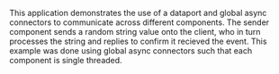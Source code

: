 <!--
     Copyright 2019, Data61, CSIRO (ABN 41 687 119 230)

     SPDX-License-Identifier: CC-BY-SA-4.0
-->

This application demonstrates the use of a dataport and global async connectors to
communicate across different components. The sender component sends a random string
value onto the client, who in turn processes the string and replies to confirm it
recieved the event. This example was done using global async connectors such that
each component is single threaded.

